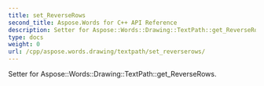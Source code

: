 ```yaml
---
title: set_ReverseRows
second_title: Aspose.Words for C++ API Reference
description: Setter for Aspose::Words::Drawing::TextPath::get_ReverseRows. 
type: docs
weight: 0
url: /cpp/aspose.words.drawing/textpath/set_reverserows/
---
```


Setter for Aspose::Words::Drawing::TextPath::get_ReverseRows. 

